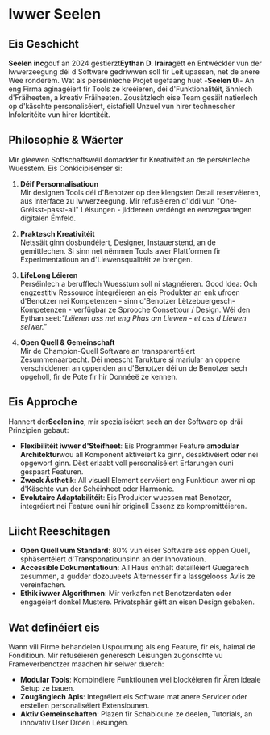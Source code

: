 # Iwwer Seelen

## Eis Geschicht

**Seelen inc**gouf an 2024 gestierzt**Eythan D. Iraira**gëtt en Entwéckler vun
der Iwwerzeegung déi d'Software gedriwwen soll fir Leit upassen, net de anere
Wee ronderëm. Wat als perséinleche Projet ugefaang huet -**Seelen Ui**- An eng
Firma aginagéiert fir Tools ze kreéieren, déi d'Funktionalitéit, ähnlech
d'Fräiheeten, a kreativ Fräiheeten. Zousätzlech eise Team gesäit natierlech op
d'käschte personaliséiert, eistafiell Unzuel vun hirer technescher Infoleritéite
vun hirer Identitéit.

## Philosophie & Wäerter

Mir gleewen Softschaftswéil domadder fir Kreativitéit an de perséinleche
Wuesstem. Eis Conkicipisenser si:

1. **Déif Personnalisatioun**\
   Mir designen Tools déi d'Benotzer op dee klengsten Detail reservéieren, aus
   Interface zu Iwwerzeegung. Mir refuséieren d'Iddi vun "One-Gréisst-passt-all"
   Léisungen - jiddereen verdéngt en eenzegaartegen digitalen Ëmfeld.

2. **Praktesch Kreativitéit**\
   Netssäit ginn dosbundéiert, Designer, Instauerstend, an de gemittlechen. Si
   sinn net nëmmen Tools awer Plattformen fir Experimentatioun an
   d'Liewensqualitéit ze bréngen.

3. **LifeLong Léieren**\
   Perséinlech a berufflech Wuesstum soll ni stagnéieren. Good Idea: Och
   engzestitiv Ressource integréieren an eis Produkter an enk ufroen d'Benotzer
   nei Kompetenzen - sinn d'Benotzer Lëtzebuergesch-Kompetenzen - verfügbar ze
   Sprooche Consettour / Design. Wéi den Eythan seet:_"Léieren ass net eng Phas
   am Liewen - et ass d'Liewen selwer."_

4. **Open Quell & Gemeinschaft**\
   Mir de Champion-Quell Software an transparentéiert Zesummenaarbecht. Déi
   meescht Tarukture si mariular an oppene verschiddenen an oppenden an
   d'Benotzer déi un de Benotzer sech opgeholl, fir de Pote fir hir Donnéeë ze
   kennen.

## Eis Approche

Hannert der**Seelen inc**, mir spezialiséiert sech an der Software op dräi
Prinzipien gebaut:

- **Flexibilitéit iwwer d'Steifheet**: Eis Programmer Feature a**modular
  Architektur**wou all Komponent aktivéiert ka ginn, desaktivéiert oder nei
  opgeworf ginn. Dëst erlaabt voll personaliséiert Erfarungen ouni gespaart
  Featuren.
- **Zweck Ästhetik**: All visuell Element servéiert eng Funktioun awer ni op
  d'Käschte vun der Schéinheet oder Harmonie.
- **Evolutaire Adaptabilitéit**: Eis Produkter wuessen mat Benotzer, integréiert
  nei Feature ouni hir originell Essenz ze kompromittéieren.

## Liicht Reeschitagen

- **Open Quell vum Standard**: 80% vun eiser Software ass oppen Quell,
  sphäsentéiert d'Transponatiounsinn an der Innovatioun.
- **Accessible Dokumentatioun**: All Haus enthält detailléiert Guegarech
  zesummen, a gudder dozouveets Alternesser fir a lassgelooss Avlis ze
  vereinfachen.
- **Ethik iwwer Algorithmen**: Mir verkafen net Benotzerdaten oder engagéiert
  donkel Mustere. Privatsphär gëtt an eisen Design gebaken.

## Wat definéiert eis

Wann vill Firme behandelen Uspournung als eng Feature, fir eis, haimal de
Fonditioun. Mir refuséieren generesch Léisungen zugonschte vu Frameverbenotzer
maachen hir selwer duerch:

- **Modular Tools**: Kombinéiere Funktiounen wéi blockéieren fir Ären ideale
  Setup ze bauen.
- **Zougänglech Apis**: Integréiert eis Software mat anere Servicer oder
  erstellen personaliséiert Extensiounen.
- **Aktiv Gemeinschaften**: Plazen fir Schabloune ze deelen, Tutorials, an
  innovativ User Droen Léisungen.
